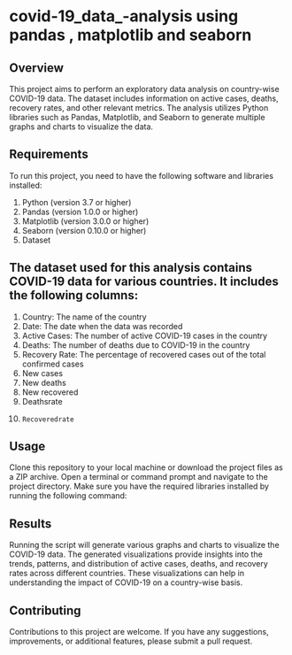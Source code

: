 # covid-19_data_-analysis using pandas , matplotlib and seaborn
## Overview
This project aims to perform an exploratory data analysis on country-wise COVID-19 data. The dataset includes information on active cases, deaths, recovery rates, and other relevant metrics. The analysis utilizes Python libraries such as Pandas, Matplotlib, and Seaborn to generate multiple graphs and charts to visualize the data.

## Requirements
To run this project, you need to have the following software and libraries installed:

1. Python (version 3.7 or higher)
2. Pandas (version 1.0.0 or higher)
3. Matplotlib (version 3.0.0 or higher)
4. Seaborn (version 0.10.0 or higher)
5. Dataset
## The dataset used for this analysis contains COVID-19 data for various countries. It includes the following columns:

1. Country: The name of the country
2. Date: The date when the data was recorded
3. Active Cases: The number of active COVID-19 cases in the country
4. Deaths: The number of deaths due to COVID-19 in the country
5. Recovery Rate: The percentage of recovered cases out of the total confirmed cases
6. New cases	
7. New deaths
8. 	New recovered	
9. 	Deathsrate	
10. 	Recoveredrate

## Usage
Clone this repository to your local machine or download the project files as a ZIP archive.
Open a terminal or command prompt and navigate to the project directory.
Make sure you have the required libraries installed by running the following command:

## Results
Running the script will generate various graphs and charts to visualize the COVID-19 data. The generated visualizations provide insights into the trends, patterns, and distribution of active cases, deaths, and recovery rates across different countries. These visualizations can help in understanding the impact of COVID-19 on a country-wise basis.

## Contributing
Contributions to this project are welcome. If you have any suggestions, improvements, or additional features, please submit a pull request.
